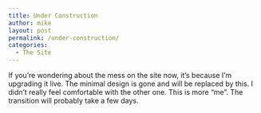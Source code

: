 ```yaml
---
title: Under Construction
author: mike
layout: post
permalink: /under-construction/
categories:
  - The Site
---
```

If you&#8217;re wondering about the mess on the site now, it&#8217;s because I&#8217;m upgrading it live. The minimal design is gone and will be replaced by this. I didn&#8217;t really feel comfortable with the other one. This is more &#8220;me&#8221;. The transition will probably take a few days.